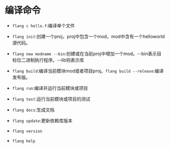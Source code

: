 # 编译命令

+ `flang c hello.f`:编译单个文件
+ `flang init`:创建一个proj，proj中包含一个mod，mod中含有一个helloworld源代码。
+ `flang new modname --bin`:创建或在当前proj中增加一个mod。--bin表示目标位二进制执行程序。--lib则表示库 
+ `flang build`:编译当前模块mod或者项目proj。`flang build --release`:编译发布版。
+ `flang run`:编译并运行当前模块或项目
+ `flang test`:运行当前模块或项目的测试
+ `flang docs`:生成文档
+ `flang update`:更新依赖库版本

+ `flang version`
+ `flang help`


 